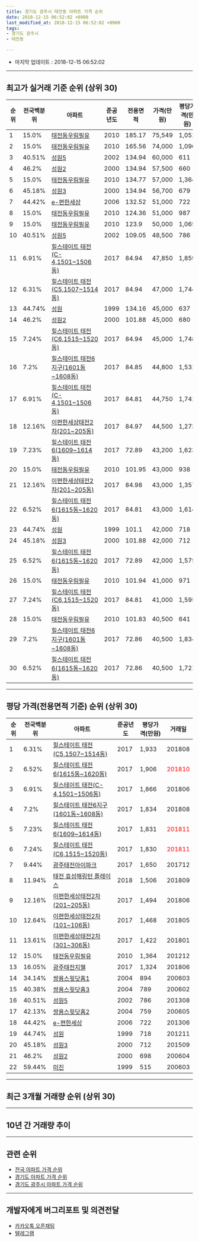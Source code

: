 ```yaml
---
title: 경기도 광주시 태전동 아파트 가격 순위
date: 2018-12-15 06:52:02 +0900
last_modified_at: 2018-12-15 06:52:02 +0900
tags:
- 경기도 광주시
- 태전동

---
```


* 마지막 업데이트 : 2018-12-15 06:52:02

---

## 최고가 실거래 기준 순위 (상위 30)


|순위|전국백분위|아파트|준공년도|전용면적|가격(만원)|평당가격(만원)|거래일|
|---|---|---|---|---|---|---|---|
|1|15.0%|[태전동우림필유](https://search.naver.com/search.naver?query=%EA%B2%BD%EA%B8%B0%EB%8F%84+%EA%B4%91%EC%A3%BC%EC%8B%9C+%ED%83%9C%EC%A0%84%EB%8F%99+%ED%83%9C%EC%A0%84%EB%8F%99%EC%9A%B0%EB%A6%BC%ED%95%84%EC%9C%A0)|2010|185.17|75,549|1,051|201311|
|2|15.0%|[태전동우림필유](https://search.naver.com/search.naver?query=%EA%B2%BD%EA%B8%B0%EB%8F%84+%EA%B4%91%EC%A3%BC%EC%8B%9C+%ED%83%9C%EC%A0%84%EB%8F%99+%ED%83%9C%EC%A0%84%EB%8F%99%EC%9A%B0%EB%A6%BC%ED%95%84%EC%9C%A0)|2010|165.56|74,000|1,096|201308|
|3|40.51%|[성원5](https://search.naver.com/search.naver?query=%EA%B2%BD%EA%B8%B0%EB%8F%84+%EA%B4%91%EC%A3%BC%EC%8B%9C+%ED%83%9C%EC%A0%84%EB%8F%99+%EC%84%B1%EC%9B%905)|2002|134.94|60,000|611|201707|
|4|46.2%|[성원2](https://search.naver.com/search.naver?query=%EA%B2%BD%EA%B8%B0%EB%8F%84+%EA%B4%91%EC%A3%BC%EC%8B%9C+%ED%83%9C%EC%A0%84%EB%8F%99+%EC%84%B1%EC%9B%902)|2000|134.94|57,500|660|201310|
|5|15.0%|[태전동우림필유](https://search.naver.com/search.naver?query=%EA%B2%BD%EA%B8%B0%EB%8F%84+%EA%B4%91%EC%A3%BC%EC%8B%9C+%ED%83%9C%EC%A0%84%EB%8F%99+%ED%83%9C%EC%A0%84%EB%8F%99%EC%9A%B0%EB%A6%BC%ED%95%84%EC%9C%A0)|2010|134.77|57,000|1,364|201212|
|6|45.18%|[성원3](https://search.naver.com/search.naver?query=%EA%B2%BD%EA%B8%B0%EB%8F%84+%EA%B4%91%EC%A3%BC%EC%8B%9C+%ED%83%9C%EC%A0%84%EB%8F%99+%EC%84%B1%EC%9B%903)|2000|134.94|56,700|679|201212|
|7|44.42%|[e-편한세상](https://search.naver.com/search.naver?query=%EA%B2%BD%EA%B8%B0%EB%8F%84+%EA%B4%91%EC%A3%BC%EC%8B%9C+%ED%83%9C%EC%A0%84%EB%8F%99+e-%ED%8E%B8%ED%95%9C%EC%84%B8%EC%83%81)|2006|132.52|51,000|722|201306|
|8|15.0%|[태전동우림필유](https://search.naver.com/search.naver?query=%EA%B2%BD%EA%B8%B0%EB%8F%84+%EA%B4%91%EC%A3%BC%EC%8B%9C+%ED%83%9C%EC%A0%84%EB%8F%99+%ED%83%9C%EC%A0%84%EB%8F%99%EC%9A%B0%EB%A6%BC%ED%95%84%EC%9C%A0)|2010|124.36|51,000|987|201303|
|9|15.0%|[태전동우림필유](https://search.naver.com/search.naver?query=%EA%B2%BD%EA%B8%B0%EB%8F%84+%EA%B4%91%EC%A3%BC%EC%8B%9C+%ED%83%9C%EC%A0%84%EB%8F%99+%ED%83%9C%EC%A0%84%EB%8F%99%EC%9A%B0%EB%A6%BC%ED%95%84%EC%9C%A0)|2010|123.9|50,000|1,065|201305|
|10|40.51%|[성원5](https://search.naver.com/search.naver?query=%EA%B2%BD%EA%B8%B0%EB%8F%84+%EA%B4%91%EC%A3%BC%EC%8B%9C+%ED%83%9C%EC%A0%84%EB%8F%99+%EC%84%B1%EC%9B%905)|2002|109.05|48,500|786|201308|
|11|6.91%|[힐스테이트 태전(C-4,1501~1506동)](https://search.naver.com/search.naver?query=%EA%B2%BD%EA%B8%B0%EB%8F%84+%EA%B4%91%EC%A3%BC%EC%8B%9C+%ED%83%9C%EC%A0%84%EB%8F%99+%ED%9E%90%EC%8A%A4%ED%85%8C%EC%9D%B4%ED%8A%B8+%ED%83%9C%EC%A0%84%28C-4%2C1501%7E1506%EB%8F%99%29)|2017|84.94|47,850|1,859|<span style="color:red">201810</span>|
|12|6.31%|[힐스테이트 태전(C5,1507~1514동)](https://search.naver.com/search.naver?query=%EA%B2%BD%EA%B8%B0%EB%8F%84+%EA%B4%91%EC%A3%BC%EC%8B%9C+%ED%83%9C%EC%A0%84%EB%8F%99+%ED%9E%90%EC%8A%A4%ED%85%8C%EC%9D%B4%ED%8A%B8+%ED%83%9C%EC%A0%84%28C5%2C1507%7E1514%EB%8F%99%29)|2017|84.94|47,000|1,744|201808|
|13|44.74%|[성원](https://search.naver.com/search.naver?query=%EA%B2%BD%EA%B8%B0%EB%8F%84+%EA%B4%91%EC%A3%BC%EC%8B%9C+%ED%83%9C%EC%A0%84%EB%8F%99+%EC%84%B1%EC%9B%90)|1999|134.16|45,000|637|201402|
|14|46.2%|[성원2](https://search.naver.com/search.naver?query=%EA%B2%BD%EA%B8%B0%EB%8F%84+%EA%B4%91%EC%A3%BC%EC%8B%9C+%ED%83%9C%EC%A0%84%EB%8F%99+%EC%84%B1%EC%9B%902)|2000|101.88|45,000|680|200604|
|15|7.24%|[힐스테이트 태전(C6,1515~1520동)](https://search.naver.com/search.naver?query=%EA%B2%BD%EA%B8%B0%EB%8F%84+%EA%B4%91%EC%A3%BC%EC%8B%9C+%ED%83%9C%EC%A0%84%EB%8F%99+%ED%9E%90%EC%8A%A4%ED%85%8C%EC%9D%B4%ED%8A%B8+%ED%83%9C%EC%A0%84%28C6%2C1515%7E1520%EB%8F%99%29)|2017|84.94|45,000|1,748|201809|
|16|7.2%|[힐스테이트 태전6지구(1601동~1608동)](https://search.naver.com/search.naver?query=%EA%B2%BD%EA%B8%B0%EB%8F%84+%EA%B4%91%EC%A3%BC%EC%8B%9C+%ED%83%9C%EC%A0%84%EB%8F%99+%ED%9E%90%EC%8A%A4%ED%85%8C%EC%9D%B4%ED%8A%B8+%ED%83%9C%EC%A0%846%EC%A7%80%EA%B5%AC%281601%EB%8F%99%7E1608%EB%8F%99%29)|2017|84.85|44,800|1,531|201803|
|17|6.91%|[힐스테이트 태전(C-4,1501~1506동)](https://search.naver.com/search.naver?query=%EA%B2%BD%EA%B8%B0%EB%8F%84+%EA%B4%91%EC%A3%BC%EC%8B%9C+%ED%83%9C%EC%A0%84%EB%8F%99+%ED%9E%90%EC%8A%A4%ED%85%8C%EC%9D%B4%ED%8A%B8+%ED%83%9C%EC%A0%84%28C-4%2C1501%7E1506%EB%8F%99%29)|2017|84.81|44,750|1,741|201809|
|18|12.16%|[이편한세상태전2차(201~205동)](https://search.naver.com/search.naver?query=%EA%B2%BD%EA%B8%B0%EB%8F%84+%EA%B4%91%EC%A3%BC%EC%8B%9C+%ED%83%9C%EC%A0%84%EB%8F%99+%EC%9D%B4%ED%8E%B8%ED%95%9C%EC%84%B8%EC%83%81%ED%83%9C%EC%A0%842%EC%B0%A8%28201%7E205%EB%8F%99%29)|2017|84.97|44,500|1,273|201712|
|19|7.23%|[힐스테이트 태전6(1609~1614동)](https://search.naver.com/search.naver?query=%EA%B2%BD%EA%B8%B0%EB%8F%84+%EA%B4%91%EC%A3%BC%EC%8B%9C+%ED%83%9C%EC%A0%84%EB%8F%99+%ED%9E%90%EC%8A%A4%ED%85%8C%EC%9D%B4%ED%8A%B8+%ED%83%9C%EC%A0%846%281609%7E1614%EB%8F%99%29)|2017|72.89|43,200|1,623|201802|
|20|15.0%|[태전동우림필유](https://search.naver.com/search.naver?query=%EA%B2%BD%EA%B8%B0%EB%8F%84+%EA%B4%91%EC%A3%BC%EC%8B%9C+%ED%83%9C%EC%A0%84%EB%8F%99+%ED%83%9C%EC%A0%84%EB%8F%99%EC%9A%B0%EB%A6%BC%ED%95%84%EC%9C%A0)|2010|101.95|43,000|938|201305|
|21|12.16%|[이편한세상태전2차(201~205동)](https://search.naver.com/search.naver?query=%EA%B2%BD%EA%B8%B0%EB%8F%84+%EA%B4%91%EC%A3%BC%EC%8B%9C+%ED%83%9C%EC%A0%84%EB%8F%99+%EC%9D%B4%ED%8E%B8%ED%95%9C%EC%84%B8%EC%83%81%ED%83%9C%EC%A0%842%EC%B0%A8%28201%7E205%EB%8F%99%29)|2017|84.98|43,000|1,357|201801|
|22|6.52%|[힐스테이트 태전6(1615동~1620동)](https://search.naver.com/search.naver?query=%EA%B2%BD%EA%B8%B0%EB%8F%84+%EA%B4%91%EC%A3%BC%EC%8B%9C+%ED%83%9C%EC%A0%84%EB%8F%99+%ED%9E%90%EC%8A%A4%ED%85%8C%EC%9D%B4%ED%8A%B8+%ED%83%9C%EC%A0%846%281615%EB%8F%99%7E1620%EB%8F%99%29)|2017|84.81|43,000|1,614|201803|
|23|44.74%|[성원](https://search.naver.com/search.naver?query=%EA%B2%BD%EA%B8%B0%EB%8F%84+%EA%B4%91%EC%A3%BC%EC%8B%9C+%ED%83%9C%EC%A0%84%EB%8F%99+%EC%84%B1%EC%9B%90)|1999|101.1|42,000|718|201211|
|24|45.18%|[성원3](https://search.naver.com/search.naver?query=%EA%B2%BD%EA%B8%B0%EB%8F%84+%EA%B4%91%EC%A3%BC%EC%8B%9C+%ED%83%9C%EC%A0%84%EB%8F%99+%EC%84%B1%EC%9B%903)|2000|101.88|42,000|712|201509|
|25|6.52%|[힐스테이트 태전6(1615동~1620동)](https://search.naver.com/search.naver?query=%EA%B2%BD%EA%B8%B0%EB%8F%84+%EA%B4%91%EC%A3%BC%EC%8B%9C+%ED%83%9C%EC%A0%84%EB%8F%99+%ED%9E%90%EC%8A%A4%ED%85%8C%EC%9D%B4%ED%8A%B8+%ED%83%9C%EC%A0%846%281615%EB%8F%99%7E1620%EB%8F%99%29)|2017|72.89|42,000|1,575|201809|
|26|15.0%|[태전동우림필유](https://search.naver.com/search.naver?query=%EA%B2%BD%EA%B8%B0%EB%8F%84+%EA%B4%91%EC%A3%BC%EC%8B%9C+%ED%83%9C%EC%A0%84%EB%8F%99+%ED%83%9C%EC%A0%84%EB%8F%99%EC%9A%B0%EB%A6%BC%ED%95%84%EC%9C%A0)|2010|101.94|41,000|971|201211|
|27|7.24%|[힐스테이트 태전(C6,1515~1520동)](https://search.naver.com/search.naver?query=%EA%B2%BD%EA%B8%B0%EB%8F%84+%EA%B4%91%EC%A3%BC%EC%8B%9C+%ED%83%9C%EC%A0%84%EB%8F%99+%ED%9E%90%EC%8A%A4%ED%85%8C%EC%9D%B4%ED%8A%B8+%ED%83%9C%EC%A0%84%28C6%2C1515%7E1520%EB%8F%99%29)|2017|84.81|41,000|1,595|201805|
|28|15.0%|[태전동우림필유](https://search.naver.com/search.naver?query=%EA%B2%BD%EA%B8%B0%EB%8F%84+%EA%B4%91%EC%A3%BC%EC%8B%9C+%ED%83%9C%EC%A0%84%EB%8F%99+%ED%83%9C%EC%A0%84%EB%8F%99%EC%9A%B0%EB%A6%BC%ED%95%84%EC%9C%A0)|2010|101.83|40,500|641|201112|
|29|7.2%|[힐스테이트 태전6지구(1601동~1608동)](https://search.naver.com/search.naver?query=%EA%B2%BD%EA%B8%B0%EB%8F%84+%EA%B4%91%EC%A3%BC%EC%8B%9C+%ED%83%9C%EC%A0%84%EB%8F%99+%ED%9E%90%EC%8A%A4%ED%85%8C%EC%9D%B4%ED%8A%B8+%ED%83%9C%EC%A0%846%EC%A7%80%EA%B5%AC%281601%EB%8F%99%7E1608%EB%8F%99%29)|2017|72.86|40,500|1,834|201808|
|30|6.52%|[힐스테이트 태전6(1615동~1620동)](https://search.naver.com/search.naver?query=%EA%B2%BD%EA%B8%B0%EB%8F%84+%EA%B4%91%EC%A3%BC%EC%8B%9C+%ED%83%9C%EC%A0%84%EB%8F%99+%ED%9E%90%EC%8A%A4%ED%85%8C%EC%9D%B4%ED%8A%B8+%ED%83%9C%EC%A0%846%281615%EB%8F%99%7E1620%EB%8F%99%29)|2017|72.86|40,500|1,721|201803|


---

## 평당 가격(전용면적 기준) 순위 (상위 30)


|순위|전국백분위|아파트|준공년도|평당가격(만원)|거래일|
|---|---|---|---|---|---|
|1|6.31%|[힐스테이트 태전(C5,1507~1514동)](https://search.naver.com/search.naver?query=%EA%B2%BD%EA%B8%B0%EB%8F%84+%EA%B4%91%EC%A3%BC%EC%8B%9C+%ED%83%9C%EC%A0%84%EB%8F%99+%ED%9E%90%EC%8A%A4%ED%85%8C%EC%9D%B4%ED%8A%B8+%ED%83%9C%EC%A0%84%28C5%2C1507%7E1514%EB%8F%99%29)|2017|1,933|201808|
|2|6.52%|[힐스테이트 태전6(1615동~1620동)](https://search.naver.com/search.naver?query=%EA%B2%BD%EA%B8%B0%EB%8F%84+%EA%B4%91%EC%A3%BC%EC%8B%9C+%ED%83%9C%EC%A0%84%EB%8F%99+%ED%9E%90%EC%8A%A4%ED%85%8C%EC%9D%B4%ED%8A%B8+%ED%83%9C%EC%A0%846%281615%EB%8F%99%7E1620%EB%8F%99%29)|2017|1,906|<span style="color:red">201810</span>|
|3|6.91%|[힐스테이트 태전(C-4,1501~1506동)](https://search.naver.com/search.naver?query=%EA%B2%BD%EA%B8%B0%EB%8F%84+%EA%B4%91%EC%A3%BC%EC%8B%9C+%ED%83%9C%EC%A0%84%EB%8F%99+%ED%9E%90%EC%8A%A4%ED%85%8C%EC%9D%B4%ED%8A%B8+%ED%83%9C%EC%A0%84%28C-4%2C1501%7E1506%EB%8F%99%29)|2017|1,866|201806|
|4|7.2%|[힐스테이트 태전6지구(1601동~1608동)](https://search.naver.com/search.naver?query=%EA%B2%BD%EA%B8%B0%EB%8F%84+%EA%B4%91%EC%A3%BC%EC%8B%9C+%ED%83%9C%EC%A0%84%EB%8F%99+%ED%9E%90%EC%8A%A4%ED%85%8C%EC%9D%B4%ED%8A%B8+%ED%83%9C%EC%A0%846%EC%A7%80%EA%B5%AC%281601%EB%8F%99%7E1608%EB%8F%99%29)|2017|1,834|201808|
|5|7.23%|[힐스테이트 태전6(1609~1614동)](https://search.naver.com/search.naver?query=%EA%B2%BD%EA%B8%B0%EB%8F%84+%EA%B4%91%EC%A3%BC%EC%8B%9C+%ED%83%9C%EC%A0%84%EB%8F%99+%ED%9E%90%EC%8A%A4%ED%85%8C%EC%9D%B4%ED%8A%B8+%ED%83%9C%EC%A0%846%281609%7E1614%EB%8F%99%29)|2017|1,831|<span style="color:red">201811</span>|
|6|7.24%|[힐스테이트 태전(C6,1515~1520동)](https://search.naver.com/search.naver?query=%EA%B2%BD%EA%B8%B0%EB%8F%84+%EA%B4%91%EC%A3%BC%EC%8B%9C+%ED%83%9C%EC%A0%84%EB%8F%99+%ED%9E%90%EC%8A%A4%ED%85%8C%EC%9D%B4%ED%8A%B8+%ED%83%9C%EC%A0%84%28C6%2C1515%7E1520%EB%8F%99%29)|2017|1,830|<span style="color:red">201811</span>|
|7|9.44%|[광주태전아이파크](https://search.naver.com/search.naver?query=%EA%B2%BD%EA%B8%B0%EB%8F%84+%EA%B4%91%EC%A3%BC%EC%8B%9C+%ED%83%9C%EC%A0%84%EB%8F%99+%EA%B4%91%EC%A3%BC%ED%83%9C%EC%A0%84%EC%95%84%EC%9D%B4%ED%8C%8C%ED%81%AC)|2017|1,650|201712|
|8|11.94%|[태전 효성해링턴 플레이스](https://search.naver.com/search.naver?query=%EA%B2%BD%EA%B8%B0%EB%8F%84+%EA%B4%91%EC%A3%BC%EC%8B%9C+%ED%83%9C%EC%A0%84%EB%8F%99+%ED%83%9C%EC%A0%84+%ED%9A%A8%EC%84%B1%ED%95%B4%EB%A7%81%ED%84%B4+%ED%94%8C%EB%A0%88%EC%9D%B4%EC%8A%A4)|2018|1,506|201809|
|9|12.16%|[이편한세상태전2차(201~205동)](https://search.naver.com/search.naver?query=%EA%B2%BD%EA%B8%B0%EB%8F%84+%EA%B4%91%EC%A3%BC%EC%8B%9C+%ED%83%9C%EC%A0%84%EB%8F%99+%EC%9D%B4%ED%8E%B8%ED%95%9C%EC%84%B8%EC%83%81%ED%83%9C%EC%A0%842%EC%B0%A8%28201%7E205%EB%8F%99%29)|2017|1,494|201806|
|10|12.64%|[이편한세상태전2차(101~106동)](https://search.naver.com/search.naver?query=%EA%B2%BD%EA%B8%B0%EB%8F%84+%EA%B4%91%EC%A3%BC%EC%8B%9C+%ED%83%9C%EC%A0%84%EB%8F%99+%EC%9D%B4%ED%8E%B8%ED%95%9C%EC%84%B8%EC%83%81%ED%83%9C%EC%A0%842%EC%B0%A8%28101%7E106%EB%8F%99%29)|2017|1,468|201805|
|11|13.61%|[이편한세상태전2차(301~306동)](https://search.naver.com/search.naver?query=%EA%B2%BD%EA%B8%B0%EB%8F%84+%EA%B4%91%EC%A3%BC%EC%8B%9C+%ED%83%9C%EC%A0%84%EB%8F%99+%EC%9D%B4%ED%8E%B8%ED%95%9C%EC%84%B8%EC%83%81%ED%83%9C%EC%A0%842%EC%B0%A8%28301%7E306%EB%8F%99%29)|2017|1,422|201801|
|12|15.0%|[태전동우림필유](https://search.naver.com/search.naver?query=%EA%B2%BD%EA%B8%B0%EB%8F%84+%EA%B4%91%EC%A3%BC%EC%8B%9C+%ED%83%9C%EC%A0%84%EB%8F%99+%ED%83%9C%EC%A0%84%EB%8F%99%EC%9A%B0%EB%A6%BC%ED%95%84%EC%9C%A0)|2010|1,364|201212|
|13|16.05%|[광주태전지웰](https://search.naver.com/search.naver?query=%EA%B2%BD%EA%B8%B0%EB%8F%84+%EA%B4%91%EC%A3%BC%EC%8B%9C+%ED%83%9C%EC%A0%84%EB%8F%99+%EA%B4%91%EC%A3%BC%ED%83%9C%EC%A0%84%EC%A7%80%EC%9B%B0)|2017|1,324|201806|
|14|34.14%|[쌍용스윗닷홈1](https://search.naver.com/search.naver?query=%EA%B2%BD%EA%B8%B0%EB%8F%84+%EA%B4%91%EC%A3%BC%EC%8B%9C+%ED%83%9C%EC%A0%84%EB%8F%99+%EC%8C%8D%EC%9A%A9%EC%8A%A4%EC%9C%97%EB%8B%B7%ED%99%881)|2004|894|200603|
|15|40.38%|[쌍용스윗닷홈3](https://search.naver.com/search.naver?query=%EA%B2%BD%EA%B8%B0%EB%8F%84+%EA%B4%91%EC%A3%BC%EC%8B%9C+%ED%83%9C%EC%A0%84%EB%8F%99+%EC%8C%8D%EC%9A%A9%EC%8A%A4%EC%9C%97%EB%8B%B7%ED%99%883)|2004|789|200602|
|16|40.51%|[성원5](https://search.naver.com/search.naver?query=%EA%B2%BD%EA%B8%B0%EB%8F%84+%EA%B4%91%EC%A3%BC%EC%8B%9C+%ED%83%9C%EC%A0%84%EB%8F%99+%EC%84%B1%EC%9B%905)|2002|786|201308|
|17|42.13%|[쌍용스윗닷홈2](https://search.naver.com/search.naver?query=%EA%B2%BD%EA%B8%B0%EB%8F%84+%EA%B4%91%EC%A3%BC%EC%8B%9C+%ED%83%9C%EC%A0%84%EB%8F%99+%EC%8C%8D%EC%9A%A9%EC%8A%A4%EC%9C%97%EB%8B%B7%ED%99%882)|2004|759|200605|
|18|44.42%|[e-편한세상](https://search.naver.com/search.naver?query=%EA%B2%BD%EA%B8%B0%EB%8F%84+%EA%B4%91%EC%A3%BC%EC%8B%9C+%ED%83%9C%EC%A0%84%EB%8F%99+e-%ED%8E%B8%ED%95%9C%EC%84%B8%EC%83%81)|2006|722|201306|
|19|44.74%|[성원](https://search.naver.com/search.naver?query=%EA%B2%BD%EA%B8%B0%EB%8F%84+%EA%B4%91%EC%A3%BC%EC%8B%9C+%ED%83%9C%EC%A0%84%EB%8F%99+%EC%84%B1%EC%9B%90)|1999|718|201211|
|20|45.18%|[성원3](https://search.naver.com/search.naver?query=%EA%B2%BD%EA%B8%B0%EB%8F%84+%EA%B4%91%EC%A3%BC%EC%8B%9C+%ED%83%9C%EC%A0%84%EB%8F%99+%EC%84%B1%EC%9B%903)|2000|712|201509|
|21|46.2%|[성원2](https://search.naver.com/search.naver?query=%EA%B2%BD%EA%B8%B0%EB%8F%84+%EA%B4%91%EC%A3%BC%EC%8B%9C+%ED%83%9C%EC%A0%84%EB%8F%99+%EC%84%B1%EC%9B%902)|2000|698|200604|
|22|59.44%|[미진](https://search.naver.com/search.naver?query=%EA%B2%BD%EA%B8%B0%EB%8F%84+%EA%B4%91%EC%A3%BC%EC%8B%9C+%ED%83%9C%EC%A0%84%EB%8F%99+%EB%AF%B8%EC%A7%84)|1999|515|200603|


---

## 최근 3개월 거래량 순위 (상위 30)


<div style="width:100%;">
    <canvas id="deal_count_ranking" height="250"></canvas>
</div>


<script>
new Chart(document.getElementById("deal_count_ranking"), {
    type: 'horizontalBar',
    data: {
        labels: ['성원', '힐스테이트 태전6(1609~1614동)', '성원3', '힐스테이트 태전6(1615동~1620동)', '성원2', '성원5', '쌍용스윗닷홈3', '태전동우림필유', '힐스테이트 태전(C5,1507~1514동)', '쌍용스윗닷홈2', 'e-편한세상', '힐스테이트 태전(C-4,1501~1506동)', '태전 효성해링턴 플레이스', '미진', '이편한세상태전2차(201~205동)', '광주태전지웰', '힐스테이트 태전(C6,1515~1520동)', '힐스테이트 태전6지구(1601동~1608동)', '이편한세상태전2차(101~106동)'],
        datasets: [{
            label: '실거래 수',
            data: [10, 6, 5, 5, 3, 3, 3, 3, 3, 2, 2, 2, 2, 1, 1, 1, 1, 1, 1],
            borderColor: "rgba(255, 0, 128, 1)",
            backgroundColor: "rgba(255, 0, 128, 0.5)",
            fill: false,
        }]
    },
    options: {
        responsive: true,
        title: {
            display: true,
            text: '최근 3개월 거래량 순위'
        },
        tooltips: {
            mode: 'index',
            intersect: false,
            callbacks: {
                title: function(tooltipItems, data) {
                    return "실거래 수:";
                },
                label: function(tooltipItem, data) {
                    return data.labels[tooltipItem.index] + ": " + tooltipItem.xLabel;
                }
            }
        },
        hover: {
            mode: 'nearest',
            intersect: true
        },
        scales: {
            xAxes: [{
                display: true,
                scaleLabel: {
                    display: true,
                    labelString: '실거래 수'
                },
                ticks: {
                    suggestedMin: 0,
                }
            }],
            yAxes: [{
                display: true,
                ticks: {
                    autoSkip: false,
                    callback: function(value, index, values) {
                        if (value.length > 15)
                            return value.substr(0, 13) + "...";
                        else
                            return value;
                    }
                },
                scaleLabel: {
                    display: false,
                }
            }]
        }
    }
});

</script>


---

## 10년 간 거래량 추이


<div style="width:100%;">
    <canvas id="deal_progress" height="250"></canvas>
</div>

<script>
new Chart(document.getElementById("deal_progress"), {
    type: 'line',
    data: {
        labels: ['200812','200901','200902','200903','200904','200905','200906','200907','200908','200909','200910','200911','200912','201001','201002','201003','201004','201005','201006','201007','201008','201009','201010','201011','201012','201101','201102','201103','201104','201105','201106','201107','201108','201109','201110','201111','201112','201201','201202','201203','201204','201205','201206','201207','201208','201209','201210','201211','201212','201301','201302','201303','201304','201305','201306','201307','201308','201309','201310','201311','201312','201401','201402','201403','201404','201405','201406','201407','201408','201409','201410','201411','201412','201501','201502','201503','201504','201505','201506','201507','201508','201509','201510','201511','201512','201601','201602','201603','201604','201605','201606','201607','201608','201609','201610','201611','201612','201701','201702','201703','201704','201705','201706','201707','201708','201709','201710','201711','201712','201801','201802','201803','201804','201805','201806','201807','201808','201809','201810','201811','201812'],
        datasets: [{
            label: '실거래 수',
            pointRadius: 1,
            data: [6, 9, 23, 20, 22, 25, 23, 27, 31, 18, 9, 8, 14, 12, 15, 13, 12, 4, 5, 11, 3, 14, 9, 16, 20, 12, 24, 22, 12, 14, 12, 18, 31, 13, 21, 17, 15, 16, 22, 13, 6, 7, 9, 10, 11, 24, 20, 16, 53, 20, 19, 36, 27, 27, 16, 8, 23, 24, 31, 15, 16, 10, 26, 27, 13, 26, 20, 13, 39, 17, 40, 19, 16, 28, 31, 57, 47, 37, 45, 31, 18, 20, 27, 22, 4, 5, 13, 13, 20, 18, 32, 23, 34, 24, 35, 18, 5, 7, 12, 17, 21, 22, 22, 20, 24, 18, 22, 24, 23, 24, 32, 48, 29, 22, 21, 23, 48, 57, 39, 15, 1],
            borderColor: "rgba(255, 201, 14, 1)",
            backgroundColor: "rgba(255, 201, 14, 0.5)",
            fill: true,
        }]
    },
    options: {
        responsive: true,
        title: {
            display: true,
            text: '10년간 거래량 추이'
        },
        tooltips: {
            mode: 'index',
            intersect: false,
        },
        hover: {
            mode: 'nearest',
            intersect: true
        },
        scales: {
            xAxes: [{
                display: true,
                scaleLabel: {
                    display: true,
                    labelString: '년/월'
                }
            }],
            yAxes: [{
                display: true,
                ticks: {
                    suggestedMin: 0,
                },
                scaleLabel: {
                    display: true,
                    labelString: '실거래 수'
                }
            }]
        }
    }
});

</script>


---

## 관련 순위

- [전국 아파트 가격 순위](https://inasie.github.io/apt-ranking/전국)
- [경기도 아파트 가격 순위](https://inasie.github.io/apt-ranking/경기도)
- [경기도 광주시 아파트 가격 순위](https://inasie.github.io/apt-ranking/경기도-광주시)


---

## 개발자에게 버그리포트 및 의견전달

- [카카오톡 오픈채팅](https://open.kakao.com/o/gLJUAP4)
- [텔레그램](https://t.me/inasie)

